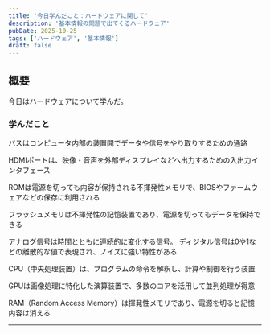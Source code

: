 ```yaml
---
title: '今日学んだこと：ハードウェアに関して'
description: '基本情報の問題で出てくるハードウェア'
pubDate: 2025-10-25
tags: ['ハードウェア', '基本情報']
draft: false
---
```


## 概要

今日はハードウェアについて学んだ。

### 学んだこと

バスはコンピュータ内部の装置間でデータや信号をやり取りするための通路

HDMIポートは、映像・音声を外部ディスプレイなどへ出力するための入出力インタフェース

ROMは電源を切っても内容が保持される不揮発性メモリで、BIOSやファームウェアなどの保存に利用される

フラッシュメモリは不揮発性の記憶装置であり、電源を切ってもデータを保持できる

アナログ信号は時間とともに連続的に変化する信号。
ディジタル信号は0や1などの離散的な値で表現され、ノイズに強い特性がある

CPU（中央処理装置）は、プログラムの命令を解釈し、計算や制御を行う装置

GPUは画像処理に特化した演算装置で、多数のコアを活用して並列処理が得意

RAM（Random Access Memory）は揮発性メモリであり、電源を切ると記憶内容は消える

---